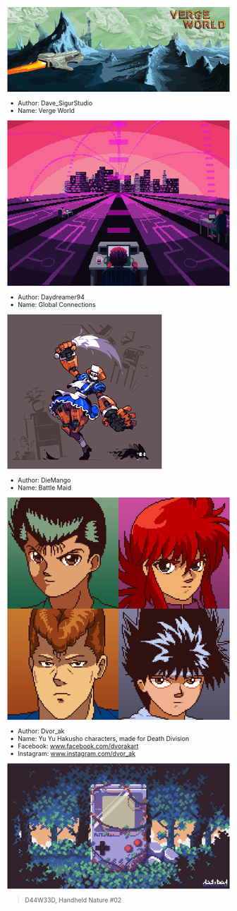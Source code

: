 ![xcom](https://raw.githubusercontent.com/narke/PixelArtCollection/master/D/Dave_SigurStudio/VergeWorld.png)

- Author: Dave_SigurStudio
- Name: Verge World

![chairlord](https://raw.githubusercontent.com/narke/PixelArtCollection/master/D/Daydreamer94/Global_connections.jpg)

- Author: Daydreamer94
- Name: Global Connections

![chairlord](https://raw.githubusercontent.com/narke/PixelArtCollection/master/D/DieMango/BattleMaid.png)

- Author: DieMango
- Name: Battle Maid

![chairlord](https://raw.githubusercontent.com/narke/PixelArtCollection/master/D/Dvor_ak/Yu_Yu_Hakusho_characters.png)

- Author: Dvor_ak
- Name: Yu Yu Hakusho characters, made for Death Division
- Facebook: www.facebook.com/dvorakart
- Instagram: www.instagram.com/dvor_ak

![](https://github.com/narke/PixelArtCollection/blob/master/D/D44W33D_Handheld_Nature_02.png)

> D44W33D, Handheld Nature #02

